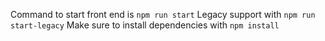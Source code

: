 Command to start front end is `npm run start`
Legacy support with `npm run start-legacy`
Make sure to install dependencies with `npm install`
